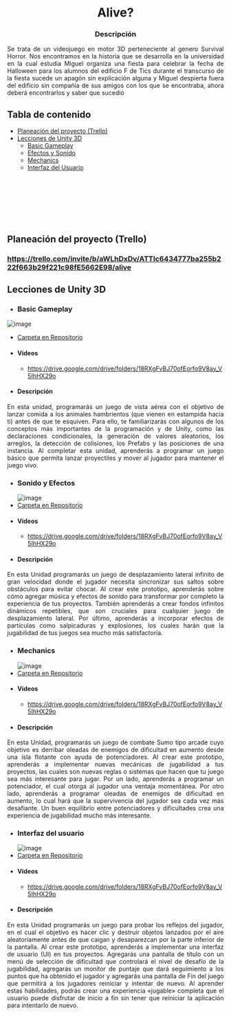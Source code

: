 <p align="center">

  <h1 align="center">Alive?</h1>

  <h3 align="center">Descripción</h3>

  <p align="justify">
    Se trata de un videojuego en motor 3D perteneciente al genero Survival Horror. Nos encontramos en la historia que se desarrolla en la universidad en la cual estudia Miguel organiza una fiesta para celebrar la fecha de Halloween para los alumnos del edificio F de Tics durante el transcurso de la fiesta sucede un apagón sin explicación alguna y Miguel despierta fuera del edificio sin compañía de sus amigos con los que se encontraba, ahora deberá encontrarlos y saber que sucedió
    <br>
  </p>
</p>

## Tabla de contenido

- [Planeación del proyecto (Trello)](#planeación-del-proyecto-trello)
- [Lecciones de Unity 3D](#lecciones-de-unity-3d)
  - [Basic Gameplay](#basic-gameplay)
  - [Efectos y Sonido](#efectos-y-sonido)
  - [Mechanics](#mechanics)
  - [Interfaz del Usuario](#interfaz-del-usuario)


<br>
<br>
<br>
<br>
<br>
<br>

## Planeación del proyecto (Trello)
### https://trello.com/invite/b/aWLhDxDv/ATTIc6434777ba255b222f663b29f221c98fE5662E98/alive 

## Lecciones de Unity 3D
- ###  Basic Gameplay
![image](https://github.com/Pedro-gd/Alive/assets/87114168/d7a80d28-7290-4c50-986e-3d994607cc90)
  - [Carpeta en Repositorio](https://github.com/luislabradaa/Alive-/tree/main/Basic%20GamePlay)
  - #### Videos
    - https://drive.google.com/drive/folders/18RXgFvBJ70ofEorfo9V8ay_V5IhHX29o 
  - #### Descripción
<p align="justify">
En esta unidad, programarás un juego de vista aérea con el objetivo de lanzar comida a los animales hambrientos (que vienen en estampida hacia ti) antes de que te esquiven. Para ello, te familiarizarás con algunos de los conceptos más importantes de la programación y de Unity, como las declaraciones condicionales, la generación de valores aleatorios, los arreglos, la detección de colisiones, los Prefabs y las posiciones de una instancia. Al completar esta unidad, aprenderás a programar un juego básico que permita lanzar proyectiles y mover al jugador para mantener el juego vivo. 
</p>

- ###  Sonido y Efectos
  ![image](https://github.com/Pedro-gd/Alive/assets/87114168/e2b69117-a56a-4ddd-bc0b-9243ee1caf79)
- [Carpeta en Repositorio](https://github.com/luislabradaa/Alive-/tree/main/Sonido%20y%20Efectos)
- #### Videos
  - https://drive.google.com/drive/folders/18RXgFvBJ70ofEorfo9V8ay_V5IhHX29o 
- #### Descripción
<p align="justify">
En esta Unidad programarás un juego de desplazamiento lateral infinito de gran velocidad donde el jugador necesita sincronizar sus saltos sobre obstáculos para evitar chocar. Al crear este prototipo, aprenderás sobre cómo agregar música y efectos de sonido para transformar por completo la experiencia de tus proyectos. También aprenderás a crear fondos infinitos dinámicos repetibles, que son cruciales para cualquier juego de desplazamiento lateral. Por último, aprenderás a incorporar efectos de partículas como salpicaduras y explosiones, los cuales harán que la jugabilidad de tus juegos sea mucho más satisfactoria.  
</p>

- ###  Mechanics
   ![image](https://github.com/luislabradaa/Alive-/assets/80784527/f590a629-0c46-4396-94a8-8d45b72b677e)
- [Carpeta en Repositorio](https://github.com/luislabradaa/Alive-/tree/develop/Mechanics/Mecanicas)
- #### Videos
  -  https://drive.google.com/drive/folders/18RXgFvBJ70ofEorfo9V8ay_V5IhHX29o
- #### Descripción
<p align="justify">
En esta Unidad, programarás un juego de combate Sumo tipo arcade cuyo objetivo es derribar oleadas de enemigos de dificultad en aumento desde una isla flotante con ayuda de potenciadores. Al crear este prototipo, aprenderás a implementar nuevas mecánicas de jugabilidad a tus proyectos, las cuales son nuevas reglas o sistemas que hacen que tu juego sea más interesante para jugar. Por un lado, aprenderás a programar un potenciador, el cual otorga al jugador una ventaja momentánea. Por otro lado, aprenderás a programar oleadas de enemigos de dificultad en aumento, lo cual hará que la supervivencia del jugador sea cada vez más desafiante. Un buen equilibrio entre potenciadores y dificultades crea una experiencia de jugabilidad mucho más interesante.  
</p>

- ### Interfaz del usuario
   ![image](https://github.com/luislabradaa/Alive-/assets/87114168/a9d58869-8111-4b11-b27f-f730a15dada8)
- [Carpeta en Repositorio](https://github.com/luislabradaa/Alive-/tree/main/Interfaz%20de%20Usuario)
- #### Videos
  -  https://drive.google.com/drive/folders/18RXgFvBJ70ofEorfo9V8ay_V5IhHX29o
- #### Descripción
<p align="justify">
En esta Unidad programarás un juego para probar los reflejos del jugador, en el cual el objetivo es hacer clic y destruir objetos lanzados por el aire aleatoriamente antes de que caigan y desaparezcan por la parte inferior de la pantalla. Al crear este prototipo, aprenderás a implementar una interfaz de usuario (UI) en tus proyectos. Agregarás una pantalla de título con un menú de selección de dificultad que controlará el nivel de desafío de la jugabilidad, agregarás un monitor de puntaje que dará seguimiento a los puntos que ha obtenido el jugador y agregarás una pantalla de Fin del juego que permitirá a los jugadores reiniciar y intentar de nuevo. Al aprender estas habilidades, podrás crear una experiencia «jugable» completa que el usuario puede disfrutar de inicio a fin sin tener que reiniciar la aplicación para intentarlo de nuevo. 
</p>

